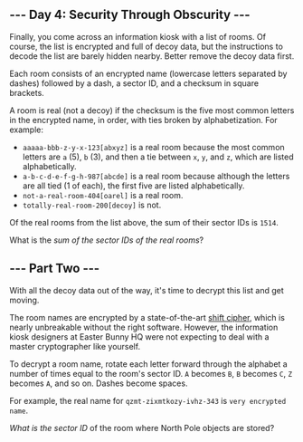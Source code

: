 --- Day 4: Security Through Obscurity ---
-----------------------------------------

Finally, you come across an information kiosk with a list of rooms. Of
course, the list is encrypted and full of decoy data, but the
instructions to decode the list are barely hidden nearby. Better remove
the decoy data first.

Each room consists of an encrypted name (lowercase letters separated by
dashes) followed by a dash, a sector ID, and a checksum in square
brackets.

A room is real (not a decoy) if the checksum is the five most common
letters in the encrypted name, in order, with ties broken by
alphabetization. For example:

-   `aaaaa-bbb-z-y-x-123[abxyz]` is a real room because the most common
    letters are `a` (5), `b` (3), and then a tie between `x`, `y`, and
    `z`, which are listed alphabetically.
-   `a-b-c-d-e-f-g-h-987[abcde]` is a real room because although the
    letters are all tied (1 of each), the first five are listed
    alphabetically.
-   `not-a-real-room-404[oarel]` is a real room.
-   `totally-real-room-200[decoy]` is not.

Of the real rooms from the list above, the sum of their sector IDs is
`1514`.

What is the *sum of the sector IDs of the real rooms*?

--- Part Two ---
----------------

With all the decoy data out of the way, it's time to decrypt this list
and get moving.

The room names are encrypted by a state-of-the-art [shift
cipher](https://en.wikipedia.org/wiki/Caesar_cipher), which is nearly
unbreakable without <span title="...or, like, half of a napkin.">the
right software</span>. However, the information kiosk designers at
Easter Bunny HQ were not expecting to deal with a master cryptographer
like yourself.

To decrypt a room name, rotate each letter forward through the alphabet
a number of times equal to the room's sector ID. `A` becomes `B`, `B`
becomes `C`, `Z` becomes `A`, and so on. Dashes become spaces.

For example, the real name for `qzmt-zixmtkozy-ivhz-343` is
`very encrypted name`.

*What is the sector ID* of the room where North Pole objects are stored?
